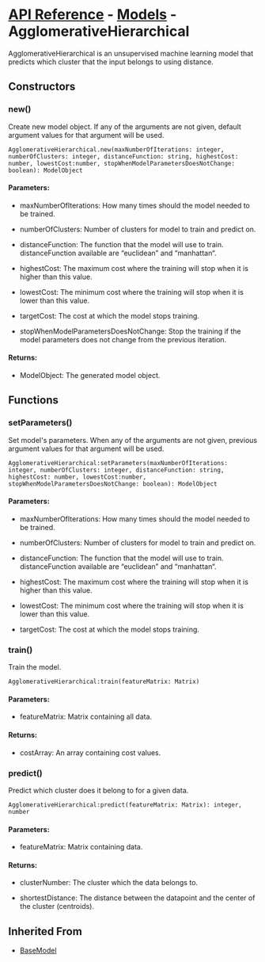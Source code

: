 # [API Reference](../../API.md) - [Models](../Models.md) - AgglomerativeHierarchical

AgglomerativeHierarchical is an unsupervised machine learning model that predicts which cluster that the input belongs to using distance.

## Constructors

### new()

Create new model object. If any of the arguments are not given, default argument values for that argument will be used.

```
AgglomerativeHierarchical.new(maxNumberOfIterations: integer, numberOfClusters: integer, distanceFunction: string, highestCost: number, lowestCost:number, stopWhenModelParametersDoesNotChange: boolean): ModelObject
```

#### Parameters:

* maxNumberOfIterations: How many times should the model needed to be trained.

* numberOfClusters: Number of clusters for model to train and predict on.

* distanceFunction: The function that the model will use to train. distanceFunction available are “euclidean” and “manhattan“.

* highestCost: The maximum cost where the training will stop when it is higher than this value.

* lowestCost: The minimum cost where the training will stop when it is lower than this value.

* targetCost: The cost at which the model stops training.

* stopWhenModelParametersDoesNotChange: Stop the training if the model parameters does not change from the previous iteration.

#### Returns:

* ModelObject: The generated model object.

## Functions

### setParameters()

Set model's parameters. When any of the arguments are not given, previous argument values for that argument will be used.

```
AgglomerativeHierarchical:setParameters(maxNumberOfIterations: integer, numberOfClusters: integer, distanceFunction: string, highestCost: number, lowestCost:number, stopWhenModelParametersDoesNotChange: boolean): ModelObject
```

#### Parameters:

* maxNumberOfIterations: How many times should the model needed to be trained.

* numberOfClusters: Number of clusters for model to train and predict on.

* distanceFunction: The function that the model will use to train. distanceFunction available are “euclidean” and “manhattan“.

* highestCost: The maximum cost where the training will stop when it is higher than this value.

* lowestCost: The minimum cost where the training will stop when it is lower than this value.

* targetCost: The cost at which the model stops training.

### train()

Train the model.

```
AgglomerativeHierarchical:train(featureMatrix: Matrix)
```

#### Parameters:

* featureMatrix: Matrix containing all data.

#### Returns:

* costArray: An array containing cost values.

### predict()

Predict which cluster does it belong to for a given data.

```
AgglomerativeHierarchical:predict(featureMatrix: Matrix): integer, number
```

#### Parameters:

* featureMatrix: Matrix containing data.

#### Returns:

* clusterNumber: The cluster which the data belongs to.

* shortestDistance: The distance between the datapoint and the center of the cluster (centroids).

## Inherited From

* [BaseModel](BaseModel.md)
